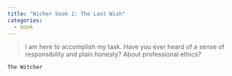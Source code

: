 ```yaml
---
title: "Wicher book 1: The Last Wish"
categories:
  - book
---
```


> I am here to accomplish my task. Have you ever heard of a sense of responsibility and plain honesty? About professional ethics?

``The Witcher``
